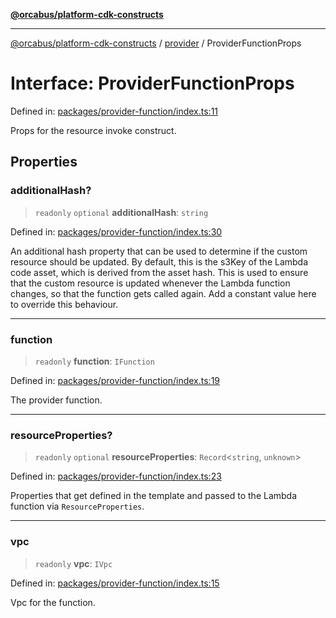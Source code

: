 [**@orcabus/platform-cdk-constructs**](../../../../README.md)

***

[@orcabus/platform-cdk-constructs](../../../../README.md) / [provider](../README.md) / ProviderFunctionProps

# Interface: ProviderFunctionProps

Defined in: [packages/provider-function/index.ts:11](https://github.com/OrcaBus/platform-cdk-constructs/blob/main/packages/provider-function/index.ts#L11)

Props for the resource invoke construct.

## Properties

### additionalHash?

> `readonly` `optional` **additionalHash**: `string`

Defined in: [packages/provider-function/index.ts:30](https://github.com/OrcaBus/platform-cdk-constructs/blob/main/packages/provider-function/index.ts#L30)

An additional hash property that can be used to determine if the custom resource should be updated. By default,
this is the s3Key of the Lambda code asset, which is derived from the asset hash. This is used to ensure that
the custom resource is updated whenever the Lambda function changes, so that the function gets called again.
Add a constant value here to override this behaviour.

***

### function

> `readonly` **function**: `IFunction`

Defined in: [packages/provider-function/index.ts:19](https://github.com/OrcaBus/platform-cdk-constructs/blob/main/packages/provider-function/index.ts#L19)

The provider function.

***

### resourceProperties?

> `readonly` `optional` **resourceProperties**: `Record`\<`string`, `unknown`\>

Defined in: [packages/provider-function/index.ts:23](https://github.com/OrcaBus/platform-cdk-constructs/blob/main/packages/provider-function/index.ts#L23)

Properties that get defined in the template and passed to the Lambda function via `ResourceProperties`.

***

### vpc

> `readonly` **vpc**: `IVpc`

Defined in: [packages/provider-function/index.ts:15](https://github.com/OrcaBus/platform-cdk-constructs/blob/main/packages/provider-function/index.ts#L15)

Vpc for the function.
